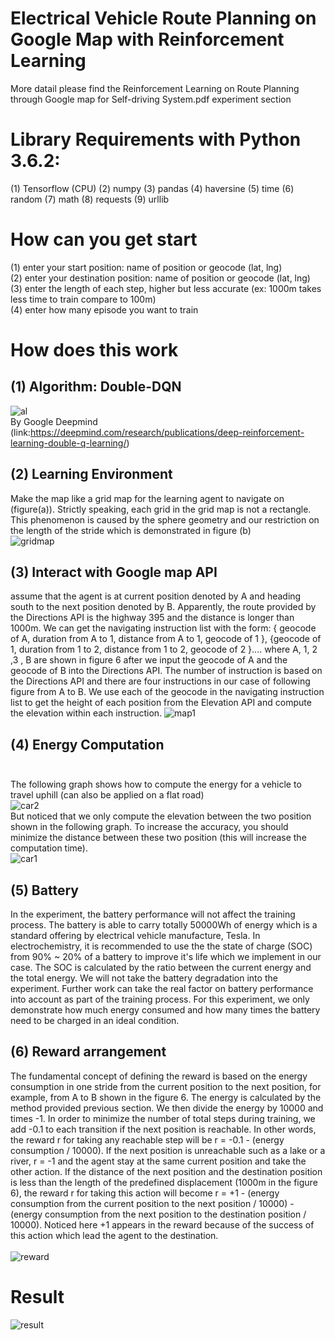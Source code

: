 # Electrical Vehicle Route Planning on Google Map with Reinforcement Learning
More datail please find the Reinforcement Learning on Route Planning through Google map for Self-driving System.pdf experiment section

# Library Requirements with Python 3.6.2:
(1) Tensorflow (CPU)
(2) numpy
(3) pandas
(4) haversine
(5) time
(6) random
(7) math
(8) requests
(9) urllib

# How can you get start
(1) enter your start position: name of position or geocode (lat, lng)<br />
(2) enter your destination position: name of position or geocode (lat, lng)<br />
(3) enter the length of each step, higher but less accurate (ex: 1000m takes less time to train compare to 100m)<br />
(4) enter how many episode you want to train<br />

# How does this work
## (1) Algorithm: Double-DQN<br />
![al](https://user-images.githubusercontent.com/25232370/33048251-e862be8a-ce27-11e7-9dc7-99932f6de352.JPG)<br />
By Google Deepmind (link:https://deepmind.com/research/publications/deep-reinforcement-learning-double-q-learning/)<br />
## (2) Learning Environment<br />
Make the map like a grid map for the learning agent to navigate on (figure(a)). Strictly speaking, each grid in the grid map is not a rectangle. This phenomenon is caused by the sphere geometry and our restriction on the length of the stride which is demonstrated in figure (b)<br />
![gridmap](https://user-images.githubusercontent.com/25232370/33046405-c89e8556-ce1e-11e7-8f9a-ff50a931ccb5.JPG)<br />
## (3) Interact with Google map API <br />
assume that the agent is at current position denoted by A and heading south to the next position denoted by B. Apparently, the route provided by the Directions API is the highway 395 and the distance is longer than 1000m. We can get the navigating instruction list with the form: { geocode of A, duration from A to 1, distance from A to 1, geocode of 1 }, {geocode of 1, duration from 1 to 2, distance from 1 to 2, geocode of 2 }.... where A, 1, 2 ,3 , B are shown in figure 6 after we input the geocode of A and the geocode of B into the Directions API. The number of instruction is based on the Directions API and there are four instructions in our case of following figure from A to B. We use each of the geocode in the navigating instruction list to get the height of each position from the Elevation API and compute the elevation within each instruction.
![map1](https://user-images.githubusercontent.com/25232370/33046910-0d9b5b82-ce21-11e7-8974-4f9c0aa63e22.JPG)<br />


## (4) Energy Computation<br /><br />
The following graph shows how to compute the energy for a vehicle to travel uphill (can also be applied on a flat road)<br />
![car2](https://user-images.githubusercontent.com/25232370/33047104-0e497efa-ce22-11e7-99f9-2452ec593348.JPG)<br />
But noticed that we only compute the elevation between the two position shown in the following graph. To increase the accuracy, you should minimize the distance between these two position (this will increase the computation time).<br />
![car1](https://user-images.githubusercontent.com/25232370/33046721-338fe5b6-ce20-11e7-8c17-3663462ac24f.JPG)<br />

## (5) Battery<br />
In the experiment, the battery performance will not affect the training process. The battery is able to carry totally 50000Wh of energy which is a standard offering by electrical vehicle manufacture, Tesla. In electrochemistry, it is recommended to use the the state of charge (SOC) from 90% ~ 20% of a battery to improve it's life which we implement in our case. The SOC is calculated by the ratio between the current energy and the total energy. We will not take the battery degradation into the experiment. Further work can take the real factor on battery performance into account as part of the training process. For this experiment, we only demonstrate how much energy consumed and how many times the battery need to be charged in an ideal condition. <br />

## (6) Reward arrangement <br />
The fundamental concept of defining the reward is based on the energy consumption in one stride from the current position to the next position, for example, from A to B shown in the figure 6. The energy is calculated by the method provided previous section. We then divide the energy by 10000 and times -1. In order to minimize the number of total steps during training, we add -0.1 to each transition if the next position is reachable. In other words, the reward r for taking any reachable step will be r = -0.1 - (energy consumption / 10000). If the next position is unreachable such as a lake or a river, r = -1 and the agent stay at the same current position and take the other action. If the distance of the next position and the destination position is less than the length of the predefined displacement (1000m in the figure 6), the reward r for taking this action will become r = +1 - (energy consumption from the current position to the next position / 10000) - (energy consumption from the next position to the destination position / 10000). Noticed here +1 appears in the reward because of the success of this action which lead the agent to the destination.<br />  
![reward](https://user-images.githubusercontent.com/25232370/33048325-45acaca4-ce28-11e7-902b-9b74d8192a59.png)<br />


# Result
![result](https://user-images.githubusercontent.com/25232370/33046240-25c5ac2e-ce1e-11e7-9156-faf109c42bbe.JPG)
